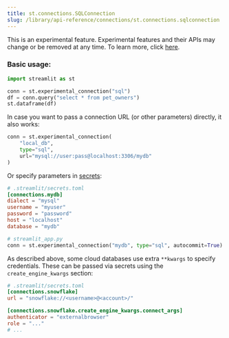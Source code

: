 ```yaml
---
title: st.connections.SQLConnection
slug: /library/api-reference/connections/st.connections.sqlconnection
---
```


<Important>

This is an experimental feature. Experimental features and their APIs may change or be removed at any time. To learn more, click [here](/library/advanced-features/prerelease#experimental-features).

</Important>

<Autofunction function="streamlit.connections.SQLConnection" />

### Basic usage:

```python
import streamlit as st

conn = st.experimental_connection("sql")
df = conn.query("select * from pet_owners")
st.dataframe(df)
```

In case you want to pass a connection URL (or other parameters) directly, it also works:

```python
conn = st.experimental_connection(
    "local_db",
    type="sql",
    url="mysql://user:pass@localhost:3306/mydb"
)
```

Or specify parameters in [secrets](/library/advanced-features/secrets-management):

```toml
# .streamlit/secrets.toml
[connections.mydb]
dialect = "mysql"
username = "myuser"
password = "password"
host = "localhost"
database = "mydb"
```

```python
# streamlit_app.py
conn = st.experimental_connection("mydb", type="sql", autocommit=True)
```

As described above, some cloud databases use extra `**kwargs` to specify credentials. These can be passed via secrets using the `create_engine_kwargs` section:

```toml
# .streamlit/secrets.toml
[connections.snowflake]
url = "snowflake://<username>@<account>/"

[connections.snowflake.create_engine_kwargs.connect_args]
authenticator = "externalbrowser"
role = "..."
# ...
```

<Autofunction function="streamlit.connections.SQLConnection.query" />

<Autofunction function="streamlit.connections.SQLConnection.reset" />

<Autofunction function="streamlit.connections.SQLConnection.session" />
